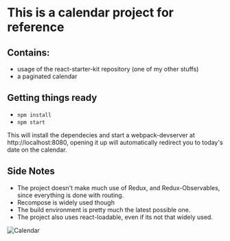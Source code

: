 # This is a calendar project for reference

## Contains:
* usage of the react-starter-kit repository (one of my other stuffs)
* a paginated calendar

## Getting things ready
* ```npm install```
* ```npm start```

This will install the dependecies and start a webpack-devserver at http://localhost:8080, opening it up will automatically redirect you to today's date on the calendar.

## Side Notes
* The project doesn't make much use of Redux, and Redux-Observables, since everything is done with routing.
* Recompose is widely used though
* The build environment is pretty much the latest possible one.
* The project also uses react-loadable, even if its not that widely used.


![Calendar](https://media.giphy.com/media/uTBk6Ak53qgzYkbpvF/giphy.gif)
